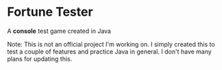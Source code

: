 # Fortune Tester
A <b>console</b> test game created in Java

Note: This is not an official project I'm working on. I simply created this to test a couple of features and practice Java in general. I don't have many plans for updating this.
